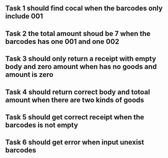 ## Task 1 should find cocal when the barcodes only include 001

## Task 2 the total amount shoud be 7 when the barcodes has one 001 and one 002

## Task 3 should only return a receipt with empty body and zero amount when has no goods and amount is zero

## Task 4 should return correct body and totoal amount when there are two kinds of goods

## Task 5 should get correct receipt when the barcodes is not empty

## Task 6 should get error when input unexist barcodes